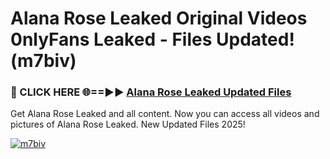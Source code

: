# Alana Rose Leaked Original Videos 0nlyFans Leaked - Files Updated! (m7biv)

<h3>🔴 CLICK HERE 🌐==►► <a href="https://tinyurl.com/ehrbuxhb" rel="nofollow">Alana Rose Leaked Updated Files</a></h3>

Get Alana Rose Leaked and all content. Now you can access all videos and pictures of Alana Rose Leaked. New Updated Files 2025!

[![m7biv](https://i.imgur.com/lVYEuWS.gif)](https://tinyurl.com/ehrbuxhb)
